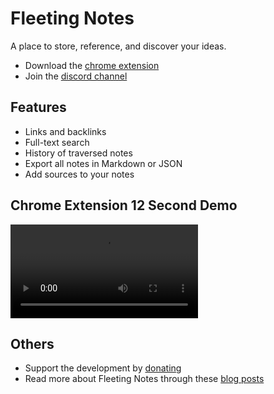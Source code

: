 # Fleeting Notes
A place to store, reference, and discover your ideas.
- Download the [chrome extension](https://chrome.google.com/webstore/detail/fleeting-notes/gcplhmogdjioeaenmehmapbdonklmdnc/)
- Join the [discord channel](https://discord.gg/xrj6yuGNmx)

## Features
- Links and backlinks
- Full-text search
- History of traversed notes
- Export all notes in Markdown or JSON
- Add sources to your notes

## Chrome Extension 12 Second Demo
<video src="https://www.thinkwong.com/wp-content/uploads/2022/03/fleeting-notes-demo.mp4" type="video/mp4"></video>

## Others
- Support the development by [donating](https://ko-fi.com/fleetingnotes)
- Read more about Fleeting Notes through these [blog posts](https://www.thinkwong.com/category/fleeting-notes/)
